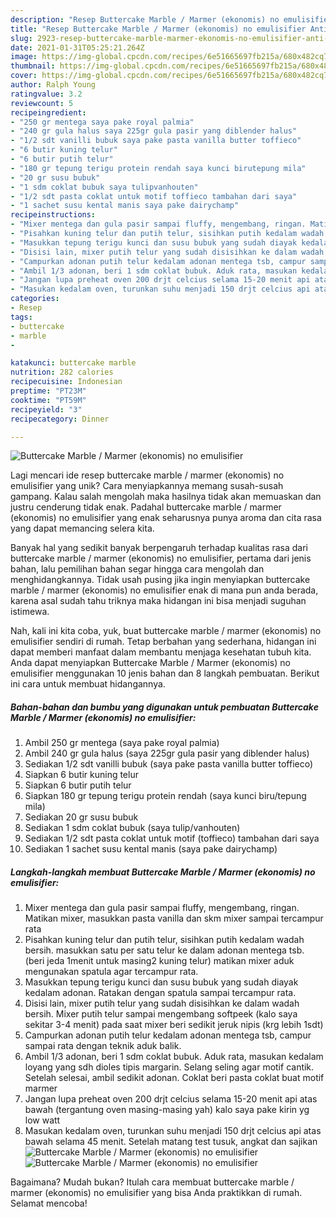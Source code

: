 ```yaml
---
description: "Resep Buttercake Marble / Marmer (ekonomis) no emulisifier Anti Gagal"
title: "Resep Buttercake Marble / Marmer (ekonomis) no emulisifier Anti Gagal"
slug: 2923-resep-buttercake-marble-marmer-ekonomis-no-emulisifier-anti-gagal
date: 2021-01-31T05:25:21.264Z
image: https://img-global.cpcdn.com/recipes/6e51665697fb215a/680x482cq70/buttercake-marble-marmer-ekonomis-no-emulisifier-foto-resep-utama.jpg
thumbnail: https://img-global.cpcdn.com/recipes/6e51665697fb215a/680x482cq70/buttercake-marble-marmer-ekonomis-no-emulisifier-foto-resep-utama.jpg
cover: https://img-global.cpcdn.com/recipes/6e51665697fb215a/680x482cq70/buttercake-marble-marmer-ekonomis-no-emulisifier-foto-resep-utama.jpg
author: Ralph Young
ratingvalue: 3.2
reviewcount: 5
recipeingredient:
- "250 gr mentega saya pake royal palmia"
- "240 gr gula halus saya 225gr gula pasir yang diblender halus"
- "1/2 sdt vanilli bubuk saya pake pasta vanilla butter toffieco"
- "6 butir kuning telur"
- "6 butir putih telur"
- "180 gr tepung terigu protein rendah saya kunci birutepung mila"
- "20 gr susu bubuk"
- "1 sdm coklat bubuk saya tulipvanhouten"
- "1/2 sdt pasta coklat untuk motif toffieco tambahan dari saya"
- "1 sachet susu kental manis saya pake dairychamp"
recipeinstructions:
- "Mixer mentega dan gula pasir sampai fluffy, mengembang, ringan. Matikan mixer, masukkan pasta vanilla dan skm mixer sampai tercampur rata"
- "Pisahkan kuning telur dan putih telur, sisihkan putih kedalam wadah bersih. masukkan satu per satu telur ke dalam adonan mentega tsb. (beri jeda 1menit untuk masing2 kuning telur) matikan mixer aduk mengunakan spatula agar tercampur rata."
- "Masukkan tepung terigu kunci dan susu bubuk yang sudah diayak kedalam adonan. Ratakan dengan spatula sampai tercampur rata."
- "Disisi lain, mixer putih telur yang sudah disisihkan ke dalam wadah bersih. Mixer putih telur sampai mengembang softpeek (kalo saya sekitar 3-4 menit) pada saat mixer beri sedikit jeruk nipis (krg lebih 1sdt)"
- "Campurkan adonan putih telur kedalam adonan mentega tsb, campur sampai rata dengan teknik aduk balik."
- "Ambil 1/3 adonan, beri 1 sdm coklat bubuk. Aduk rata, masukan kedalam loyang yang sdh dioles tipis margarin. Selang seling agar motif cantik. Setelah selesai, ambil sedikit adonan. Coklat beri pasta coklat buat motif marmer"
- "Jangan lupa preheat oven 200 drjt celcius selama 15-20 menit api atas bawah (tergantung oven masing-masing yah) kalo saya pake kirin yg low watt"
- "Masukan kedalam oven, turunkan suhu menjadi 150 drjt celcius api atas bawah selama 45 menit. Setelah matang test tusuk, angkat dan sajikan"
categories:
- Resep
tags:
- buttercake
- marble
- 

katakunci: buttercake marble  
nutrition: 282 calories
recipecuisine: Indonesian
preptime: "PT23M"
cooktime: "PT59M"
recipeyield: "3"
recipecategory: Dinner

---
```



![Buttercake Marble / Marmer (ekonomis) no emulisifier](https://img-global.cpcdn.com/recipes/6e51665697fb215a/680x482cq70/buttercake-marble-marmer-ekonomis-no-emulisifier-foto-resep-utama.jpg)

Lagi mencari ide resep buttercake marble / marmer (ekonomis) no emulisifier yang unik? Cara menyiapkannya memang susah-susah gampang. Kalau salah mengolah maka hasilnya tidak akan memuaskan dan justru cenderung tidak enak. Padahal buttercake marble / marmer (ekonomis) no emulisifier yang enak seharusnya punya aroma dan cita rasa yang dapat memancing selera kita.



Banyak hal yang sedikit banyak berpengaruh terhadap kualitas rasa dari buttercake marble / marmer (ekonomis) no emulisifier, pertama dari jenis bahan, lalu pemilihan bahan segar hingga cara mengolah dan menghidangkannya. Tidak usah pusing jika ingin menyiapkan buttercake marble / marmer (ekonomis) no emulisifier enak di mana pun anda berada, karena asal sudah tahu triknya maka hidangan ini bisa menjadi suguhan istimewa.


Nah, kali ini kita coba, yuk, buat buttercake marble / marmer (ekonomis) no emulisifier sendiri di rumah. Tetap berbahan yang sederhana, hidangan ini dapat memberi manfaat dalam membantu menjaga kesehatan tubuh kita. Anda dapat menyiapkan Buttercake Marble / Marmer (ekonomis) no emulisifier menggunakan 10 jenis bahan dan 8 langkah pembuatan. Berikut ini cara untuk membuat hidangannya.

<!--inarticleads1-->

##### Bahan-bahan dan bumbu yang digunakan untuk pembuatan Buttercake Marble / Marmer (ekonomis) no emulisifier:

1. Ambil 250 gr mentega (saya pake royal palmia)
1. Ambil 240 gr gula halus (saya 225gr gula pasir yang diblender halus)
1. Sediakan 1/2 sdt vanilli bubuk (saya pake pasta vanilla butter toffieco)
1. Siapkan 6 butir kuning telur
1. Siapkan 6 butir putih telur
1. Siapkan 180 gr tepung terigu protein rendah (saya kunci biru/tepung mila)
1. Sediakan 20 gr susu bubuk
1. Sediakan 1 sdm coklat bubuk (saya tulip/vanhouten)
1. Sediakan 1/2 sdt pasta coklat untuk motif (toffieco) tambahan dari saya
1. Sediakan 1 sachet susu kental manis (saya pake dairychamp)




<!--inarticleads2-->

##### Langkah-langkah membuat Buttercake Marble / Marmer (ekonomis) no emulisifier:

1. Mixer mentega dan gula pasir sampai fluffy, mengembang, ringan. Matikan mixer, masukkan pasta vanilla dan skm mixer sampai tercampur rata
1. Pisahkan kuning telur dan putih telur, sisihkan putih kedalam wadah bersih. masukkan satu per satu telur ke dalam adonan mentega tsb. (beri jeda 1menit untuk masing2 kuning telur) matikan mixer aduk mengunakan spatula agar tercampur rata.
1. Masukkan tepung terigu kunci dan susu bubuk yang sudah diayak kedalam adonan. Ratakan dengan spatula sampai tercampur rata.
1. Disisi lain, mixer putih telur yang sudah disisihkan ke dalam wadah bersih. Mixer putih telur sampai mengembang softpeek (kalo saya sekitar 3-4 menit) pada saat mixer beri sedikit jeruk nipis (krg lebih 1sdt)
1. Campurkan adonan putih telur kedalam adonan mentega tsb, campur sampai rata dengan teknik aduk balik.
1. Ambil 1/3 adonan, beri 1 sdm coklat bubuk. Aduk rata, masukan kedalam loyang yang sdh dioles tipis margarin. Selang seling agar motif cantik. Setelah selesai, ambil sedikit adonan. Coklat beri pasta coklat buat motif marmer
1. Jangan lupa preheat oven 200 drjt celcius selama 15-20 menit api atas bawah (tergantung oven masing-masing yah) kalo saya pake kirin yg low watt
1. Masukan kedalam oven, turunkan suhu menjadi 150 drjt celcius api atas bawah selama 45 menit. Setelah matang test tusuk, angkat dan sajikan
<img src="//assets-global.cpcdn.com/assets/icons/button_play-2c75c40dde080a61004c1f40b05d8f140eaff45d7e9e6481dc71c63d2e7c4909.png" alt="Buttercake Marble / Marmer (ekonomis) no emulisifier"><img src="//assets-global.cpcdn.com/assets/icons/button_play-2c75c40dde080a61004c1f40b05d8f140eaff45d7e9e6481dc71c63d2e7c4909.png" alt="Buttercake Marble / Marmer (ekonomis) no emulisifier">



Bagaimana? Mudah bukan? Itulah cara membuat buttercake marble / marmer (ekonomis) no emulisifier yang bisa Anda praktikkan di rumah. Selamat mencoba!
